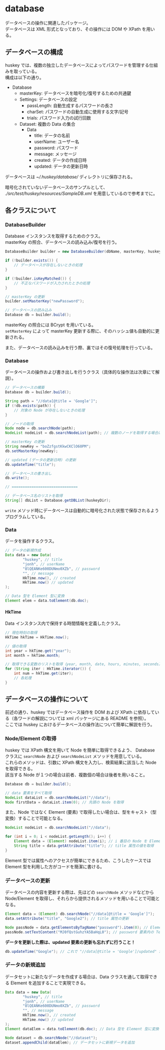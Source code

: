 # database

データベースの操作に関連したパッケージ。  
データベースは XML 形式となっており、その操作には DOM や XPath を用いる。

## データベースの構成

huskey では、複数の独立したデータベースによってパスワードを管理する仕組みを取っている。  
構成は以下の通り。

- Database
    - masterKey: データベースを暗号化/復号するための共通鍵
    - Settings: データベースの設定
        - passLength: 自動生成するパスワードの長さ
        - charSet: パスワードの自動生成に使用する文字/記号
        - trials: パスワード入力の試行回数
    - Dataset: 複数の Data の集合
        - Data
            - title: データの名前
            - userName: ユーザー名
            - password: パスワード
            - message: メッセージ
            - created: データの作成日時
            - updated: データの更新日時

データベースは _~/.huskey/database/_ ディレクトリに保存される。

暗号化されていないデータベースのサンプルとして、 _./src/test/huskey/resources/SampleDB.xml_ を用意しているので参考までに。

## 各クラスについて

### DatabaseBuilder

Database インスタンスを取得するためのクラス。  
masterKey の照合、データベースの読み込み/復号を行う。

```java
DatabaseBuilder builder = new DatabaseBuilder(dbName, masterKey, huskeyDir);

if (!builder.exists()) {
    // データベースが存在しないときの処理
}

if (!builder.isKeyMatched()) {
    // 不正なパスワードが入力されたときの処理
}

// masterKey の更新
builder.setMasterKey("newPassword");

// データベースの読み込み
Database db = builder.build();
```

masterKey の照合には BCrypt を用いている。  
`setMasterKey` によって masterKey 更新する際に、そのハッシュ値も自動的に更新される。

また、データベースの読み込みを行う際、裏ではその復号処理を行っている。

### Database

データベースの操作および書き出しを行うクラス（具体的な操作法は次章にて解説）。

```java
// データベースの構築
Database db = builder.build();

String path = "//data[@title = 'Google']";
if (!db.exists(path)) {
    // 対象の Node が存在しないときの処理
}

// ノードの取得
Node node = db.searchNode(path);
NodeList nodeList = db.searchNodeList(path); // 複数のノードを取得する場合はこっち

// masterKey の更新
String newKey = "boZzfgstKkwCKClO60PM";
db.setMasterKey(newKey);

// updated (データの更新日時) の更新
db.updateTime("title");

// データベースの書き出し
db.write();

// ==============================

// データベース名のリストを取得
String[] dbList = Database.getDBList(huskeyDir);
```

`write` メソッド時にデータベースは自動的に暗号化された状態で保存されるようプログラムしている。

### Data

データを操作するクラス。

```java
// データの新規作成
Data data = new Data(
        "huskey", // title
        "jonh", // userName
        "8lQEANKe600DUNmo0XZb", // password
        "", // message
        HkTime.now(), // created
        HkTime.now() // updated
);

// Data 型を Element 型に変換
Element elem = data.toElement(db.doc);
```

#### HkTime

Data インスタンス内で保持する時間情報を定義したクラス。

```java
// 現在時刻の取得
HkTime hkTime = HkTime.now();

// 値の取得
int year = hkTime.get("year");
int month = hkTime.month;

// 取得できる変数のリストを取得（year, month, date, hours, minutes, seconds）
for (String iter : HkTime.iterator()) {
    int num = hkTime.get(iter);
    // 各処理
}
```

## データベースの操作について

前述の通り、huskey ではデータベース操作を DOM および XPath に依存している（各ワードの解説については xml パッケージにある README を参照）。  
ここでは huskey におけるデータベースの操作法について簡単に解説を行う。

### Node/Element の取得

huskey では XPath 構文を用いて Node を簡単に取得できるよう、 Database クラスに `searchNode` および `searchNodeList` メソッドを用意している。  
これらのメソッドは、引数に XPath 構文を入力し、検索結果に該当した Node を取得できる。  
該当する Node が１つの場合は前者、複数個の場合は後者を用いること。

```java
Database db = builder.build();

// data 要素をすべて取得
NodeList dataList = db.searchNodeList("//data");
Node firstData = dataList.item(0); // 先頭の Node を取得
```

また、Node ではなく Element (要素) で取得したい場合は、型をキャスト（型変換）することで可能となる。

```java
NodeList nodeList = db.searchNodeList("//data");

for (int i = 0; i < nodeList.getLength(); i++) {
    Element data = (Element) nodeList.item(i); // i 番目の Node を Element 型で取得
    String title = data.getAttribute("title"); // title 属性の値を取得
}
```

Element 型では属性へのアクセスが簡単にできるため、こうしたケースでは Element 型を利用した方がコードを簡潔に書ける。

### データベースの更新

データベースの内容を更新する際は、先ほどの `searchNode` メソッドなどから Node/Element を取得し、それらから提供されるメソッドを用いることで可能となる。

```java
Element data = (Element) db.searchNode("//data[@title = 'Google']");
data.setAttribute("title", "Google2"); // title 属性の更新

Node passNode = data.getElementsByTagName("password").item(0); // Element 内から password タグを持つ Node を取得
passNode.setTextContent("MJ0fQstGuhzYA5BaHqL0"); // password 要素内の Text を更新
```

**データを更新した際は、updated 要素の更新も忘れずに行うこと！**

```java
db.updateTime("Google"); // これで "//data[@title = 'Google']/updated" が更新される
```

### データの新規追加

データセットに新たなデータを作成する場合は、Data クラスを通して取得できる Element を追加することで実現できる。

```java
Data data = new Data(
        "huskey", // title
        "jonh", // userName
        "8lQEANKe600DUNmo0XZb", // password
        "", // message
        HkTime.now(), // created
        HkTime.now() // updated
);
Element dataElem = data.toElement(db.doc); // Data 型を Element 型に変換

Node dataset = db.searchNode("//dataset");
dataset.appendChild(dataElem); // データセットに新規データを追加
```
